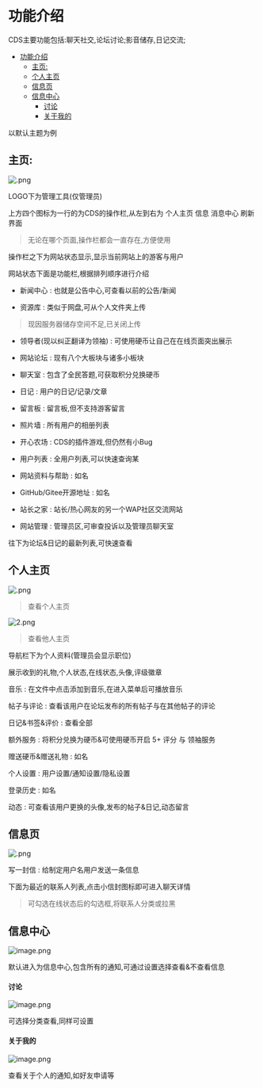 # 功能介绍

CDS主要功能包括:聊天社交,论坛讨论;影音储存,日记交流;

- [功能介绍](#功能介绍)
  - [主页:](#主页)
  - [个人主页](#个人主页)
  - [信息页](#信息页)
  - [信息中心](#信息中心)
      - [讨论](#讨论)
      - [关于我的](#关于我的)



以默认主题为例


## 主页:

![.png](https://s2.loli.net/2024/08/17/xvMiWg8LaY4uhdN.png)

LOGO下为管理工具(仅管理员)

上方四个图标为一行的为CDS的操作栏,从左到右为 个人主页 信息 消息中心 刷新界面
>无论在哪个页面,操作栏都会一直存在,方便使用

操作栏之下为网站状态显示,显示当前网站上的游客与用户

网站状态下面是功能栏,根据排列顺序进行介绍

 - 新闻中心 : 也就是公告中心,可查看以前的公告/新闻

 - 资源库 : 类似于网盘,可从个人文件夹上传
 >现因服务器储存空间不足,已关闭上传

 - 领导者(现以纠正翻译为领袖) : 可使用硬币让自己在在线页面突出展示

 - 网站论坛 : 现有八个大板块与诸多小板块

 - 聊天室 : 包含了全民答题,可获取积分兑换硬币

 - 日记 : 用户的日记/记录/文章

 - 留言板 : 留言板,但不支持游客留言

 - 照片墙 : 所有用户的相册列表

 - 开心农场 : CDS的插件游戏,但仍然有小Bug

 - 用户列表 : 全用户列表,可以快速查询某

 - 网站资料与帮助 : 如名

 - GitHub/Gitee开源地址 : 如名

 - 站长之家 : 站长/热心网友的另一个WAP社区交流网站

 - 网站管理 : 管理员区,可审查投诉以及管理员聊天室

 往下为论坛&日记的最新列表,可快速查看

## 个人主页

![.png](https://s2.loli.net/2024/08/17/A7FwNT6Q8qBnxXL.png)
>查看个人主页

![2.png](https://s2.loli.net/2024/08/17/d5Mfn8NeHtk1IpT.png)
>查看他人主页

导航栏下为个人资料(管理员会显示职位)

展示收到的礼物,个人状态,在线状态,头像,评级徽章

音乐 : 在文件中点击添加到音乐,在进入菜单后可播放音乐

帖子与评论 : 查看该用户在论坛发布的所有帖子与在其他帖子的评论

日记&书签&评价 : 查看全部

额外服务 : 将积分兑换为硬币&可使用硬币开启 5+ 评分 与 领袖服务

赠送硬币&赠送礼物 : 如名

个人设置 : 用户设置/通知设置/隐私设置

登录历史 : 如名

动态 : 可查看该用户更换的头像,发布的帖子&日记,动态留言

## 信息页

![.png](https://s2.loli.net/2024/08/17/71wfnmyvS8psxb5.png)

写一封信 : 给制定用户名用户发送一条信息

下面为最近的联系人列表,点击小信封图标即可进入聊天详情
>可勾选在线状态后的勾选框,将联系人分类或拉黑

## 信息中心
![image.png](https://s2.loli.net/2024/08/24/rvQjYkXmDgTWUh6.png)

默认进入为信息中心,包含所有的通知,可通过设置选择查看&不查看信息

#### 讨论
![image.png](https://s2.loli.net/2024/08/24/o3rVfP6pbZnRI1u.png)

可选择分类查看,同样可设置

#### 关于我的
![image.png](https://s2.loli.net/2024/08/24/SlkeC4OFqATBQb8.png)

查看关于个人的通知,如好友申请等